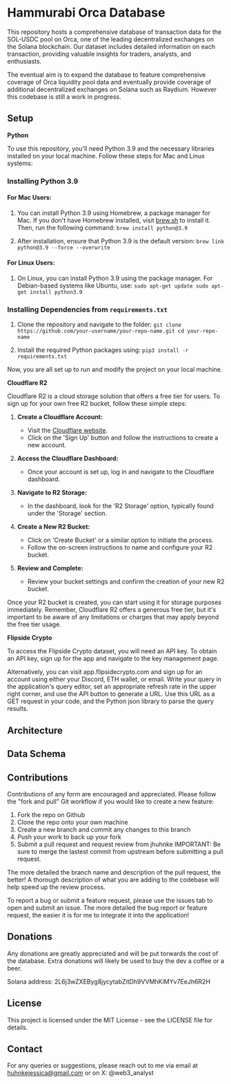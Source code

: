 # Hammurabi Orca Database

This repository hosts a comprehensive database of transaction data for the SOL-USDC pool on Orca, one of the leading decentralized exchanges on the Solana blockchain. Our dataset includes detailed information on each transaction, providing valuable insights for traders, analysts, and enthusiasts. 

The eventual aim is to expand the database to feature comprehensive coverage of Orca liquidity pool data and eventually provide coverage of additional decentralized exchanges on Solana such as Raydium. However this codebase is still a work in progress. 

## Setup 

**Python**

To use this repository, you'll need Python 3.9 and the necessary libraries installed on your local machine. Follow these steps for Mac and Linux systems:

### Installing Python 3.9

#### For Mac Users:
1. You can install Python 3.9 using Homebrew, a package manager for Mac. If you don't have Homebrew installed, visit [brew.sh](https://brew.sh) to install it. Then, run the following command:
   ```brew install python@3.9```

2. After installation, ensure that Python 3.9 is the default version: 
``brew link python@3.9 --force --overwrite``

#### For Linux Users: 
1. On Linux, you can install Python 3.9 using the package manager. For Debian-based systems like Ubuntu, use: 
``sudo apt-get update
sudo apt-get install python3.9``

### Installing Dependencies from `requirements.txt`

1. Clone the repository and navigate to the folder: 
``git clone https://github.com/your-username/your-repo-name.git
cd your-repo-name``

2. Install the required Python packages using: 
``pip3 install -r requirements.txt``

Now, you are all set up to run and modify the project on your local machine. 

**Cloudflare R2**

Cloudflare R2 is a cloud storage solution that offers a free tier for users. To sign up for your own free R2 bucket, follow these simple steps:

1. **Create a Cloudflare Account:**
   - Visit the [Cloudflare website](https://www.cloudflare.com/).
   - Click on the 'Sign Up' button and follow the instructions to create a new account.

2. **Access the Cloudflare Dashboard:**
   - Once your account is set up, log in and navigate to the Cloudflare dashboard.

3. **Navigate to R2 Storage:**
   - In the dashboard, look for the 'R2 Storage' option, typically found under the 'Storage' section.

4. **Create a New R2 Bucket:**
   - Click on 'Create Bucket' or a similar option to initiate the process.
   - Follow the on-screen instructions to name and configure your R2 bucket.

5. **Review and Complete:**
   - Review your bucket settings and confirm the creation of your new R2 bucket.

Once your R2 bucket is created, you can start using it for storage purposes immediately. Remember, Cloudflare R2 offers a generous free tier, but it's important to be aware of any limitations or charges that may apply beyond the free tier usage.

**Flipside Crypto**

To access the Flipside Crypto dataset, you will need an API key. To obtain an API key, sign up for the app and navigate to the key management page.

Alternatively, you can visit app.flipsidecrypto.com and sign up for an account using either your Discord, ETH wallet, or email. Write your query in the application's query editor, set an appropriate refresh rate in the upper right corner, and use the API button to generate a URL. Use this URL as a GET request in your code, and the Python json library to parse the query results.

## Architecture 

## Data Schema

## Contributions

Contributions of any form are encouraged and appreciated. Please follow the "fork and pull" Git workflow if you would like to create a new feature:

  1. Fork the repo on Github
  2. Clone the repo onto your own machine
  3. Create a new branch and commit any changes to this branch
  4. Push your work to back up your fork
  5. Submit a pull request and request review from jhuhnke
IMPORTANT: Be sure to merge the lastest commit from upstream before submitting a pull request.

The more detailed the branch name and description of the pull request, the better! A thorough description of what you are adding to the codebase will help speed up the review process.

To report a bug or submit a feature request, please use the issues tab to open and submit an issue. The more detailed the bug report or feature request, the easier it is for me to integrate it into the application!

## Donations 

Any donations are greatly appreciated and will be put torwards the cost of the database. Extra donations will likely be used to buy the dev a coffee or a beer.

Solana address: 2L6j3wZXEByg8jycytabZitDh9VVMhKiMYv7EeJh6R2H

## License 

This project is licensed under the MIT License - see the LICENSE file for details.

## Contact

For any queries or suggestions, please reach out to me via email at huhnkejessica@gmail.com or on X: @web3_analyst

